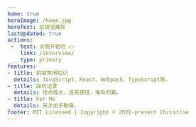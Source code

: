 ```yaml
---
home: true
heroImage: /home.jpg
heroText: 前端宝藏库
lastUpdated: true
actions:
 -  text: 点我开始吧 👉
    link: /interview/
    type: primary
features:
- title: 前端常用知识
  details: JavaScript、React、Webpack、TypeScript等。
- title: 踩坑记录
  details: 技术成长，没有捷径，唯有积累。
- title: For Me
  details: 天才出于勤奋。
footer: MIT Licensed | Copyright © 2021-present Christine
---
```

